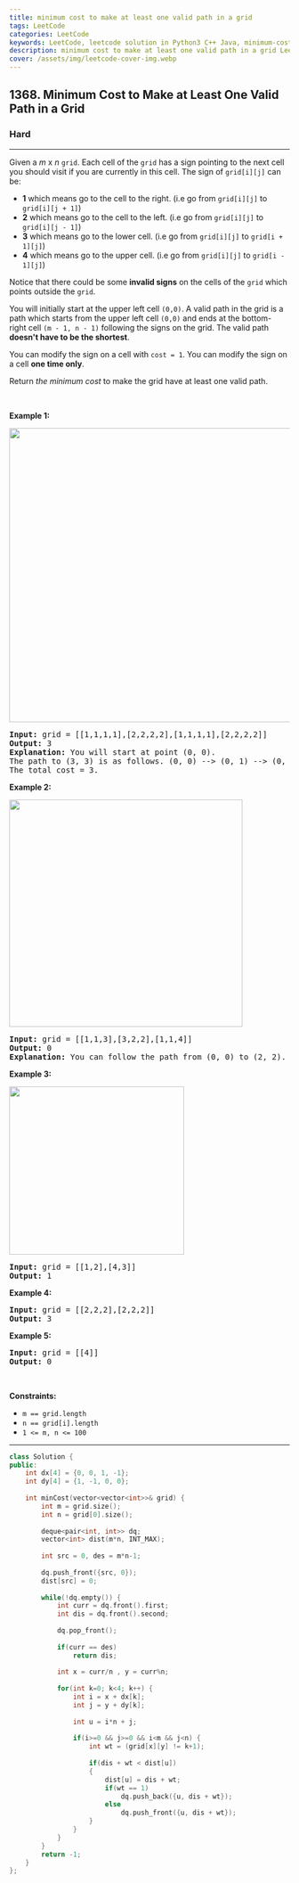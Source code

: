 ```yaml
---
title: minimum cost to make at least one valid path in a grid
tags: LeetCode
categories: LeetCode
keywords: LeetCode, leetcode solution in Python3 C++ Java, minimum-cost-to-make-at-least-one-valid-path-in-a-grid solution
description: minimum cost to make at least one valid path in a grid LeetCode Solution Explained
cover: /assets/img/leetcode-cover-img.webp
---
```



<h2>1368. Minimum Cost to Make at Least One Valid Path in a Grid</h2><h3>Hard</h3><hr><div>Given a <em>m</em> x <em>n</em> <code>grid</code>. Each cell of the <code>grid</code> has a sign pointing to the next cell you should visit if you are currently in this cell. The sign of <code>grid[i][j]</code> can be:
<ul>
	<li><strong>1</strong> which means go to the cell to the right. (i.e go from <code>grid[i][j]</code> to <code>grid[i][j + 1]</code>)</li>
	<li><strong>2</strong> which means go to the cell to the left. (i.e go from <code>grid[i][j]</code> to <code>grid[i][j - 1]</code>)</li>
	<li><strong>3</strong> which means go to the lower cell. (i.e go from <code>grid[i][j]</code> to <code>grid[i + 1][j]</code>)</li>
	<li><strong>4</strong> which means go to the upper cell. (i.e go from <code>grid[i][j]</code> to <code>grid[i - 1][j]</code>)</li>
</ul>

<p>Notice&nbsp;that there could be some <strong>invalid signs</strong> on the cells of the <code>grid</code> which points outside the <code>grid</code>.</p>

<p>You will initially start at the upper left cell <code>(0,0)</code>. A valid path in the grid is a path which starts from the upper left&nbsp;cell <code>(0,0)</code> and ends at the bottom-right&nbsp;cell <code>(m - 1, n - 1)</code> following the signs on the grid. The valid path <strong>doesn't have to be the shortest</strong>.</p>

<p>You can modify the sign on a cell with <code>cost = 1</code>. You can modify the sign on a cell <strong>one time only</strong>.</p>

<p>Return <em>the minimum cost</em> to make the grid have at least one valid path.</p>

<p>&nbsp;</p>
<p><strong>Example 1:</strong></p>
<img alt="" src="https://assets.leetcode.com/uploads/2020/02/13/grid1.png" style="width: 542px; height: 528px;">
<pre><strong>Input:</strong> grid = [[1,1,1,1],[2,2,2,2],[1,1,1,1],[2,2,2,2]]
<strong>Output:</strong> 3
<strong>Explanation:</strong> You will start at point (0, 0).
The path to (3, 3) is as follows. (0, 0) --&gt; (0, 1) --&gt; (0, 2) --&gt; (0, 3) change the arrow to down with cost = 1 --&gt; (1, 3) --&gt; (1, 2) --&gt; (1, 1) --&gt; (1, 0) change the arrow to down with cost = 1 --&gt; (2, 0) --&gt; (2, 1) --&gt; (2, 2) --&gt; (2, 3) change the arrow to down with cost = 1 --&gt; (3, 3)
The total cost = 3.
</pre>

<p><strong>Example 2:</strong></p>
<img alt="" src="https://assets.leetcode.com/uploads/2020/02/13/grid2.png" style="width: 419px; height: 408px;">
<pre><strong>Input:</strong> grid = [[1,1,3],[3,2,2],[1,1,4]]
<strong>Output:</strong> 0
<strong>Explanation:</strong> You can follow the path from (0, 0) to (2, 2).
</pre>

<p><strong>Example 3:</strong></p>
<img alt="" src="https://assets.leetcode.com/uploads/2020/02/13/grid3.png" style="width: 314px; height: 302px;">
<pre><strong>Input:</strong> grid = [[1,2],[4,3]]
<strong>Output:</strong> 1
</pre>

<p><strong>Example 4:</strong></p>

<pre><strong>Input:</strong> grid = [[2,2,2],[2,2,2]]
<strong>Output:</strong> 3
</pre>

<p><strong>Example 5:</strong></p>

<pre><strong>Input:</strong> grid = [[4]]
<strong>Output:</strong> 0
</pre>

<p>&nbsp;</p>
<p><strong>Constraints:</strong></p>

<ul>
	<li><code>m == grid.length</code></li>
	<li><code>n == grid[i].length</code></li>
	<li><code>1 &lt;= m, n &lt;= 100</code></li>
</ul>
</div>

---




```cpp
class Solution {
public:
    int dx[4] = {0, 0, 1, -1};
    int dy[4] = {1, -1, 0, 0};
    
    int minCost(vector<vector<int>>& grid) {
        int m = grid.size(); 
        int n = grid[0].size();
       
        deque<pair<int, int>> dq;
        vector<int> dist(m*n, INT_MAX);
        
        int src = 0, des = m*n-1;
        
        dq.push_front({src, 0});
        dist[src] = 0;
                
        while(!dq.empty()) {
            int curr = dq.front().first;
            int dis = dq.front().second;
            
            dq.pop_front();
            
            if(curr == des)
                return dis;
            
            int x = curr/n , y = curr%n;
            
            for(int k=0; k<4; k++) {
                int i = x + dx[k];
                int j = y + dy[k];
                
                int u = i*n + j;
                
                if(i>=0 && j>=0 && i<m && j<n) {
                    int wt = (grid[x][y] != k+1);
                    
                    if(dis + wt < dist[u])
                    {
                        dist[u] = dis + wt;
                        if(wt == 1) 
                            dq.push_back({u, dis + wt});
                        else 
                            dq.push_front({u, dis + wt});
                    }
                }
            }
        }        
        return -1;
    }
};
```
